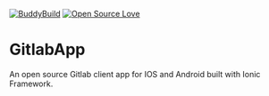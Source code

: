 [![BuddyBuild](https://dashboard.buddybuild.com/api/statusImage?appID=59e8efe16e550f0001cf4452&branch=master&build=latest)](https://dashboard.buddybuild.com/apps/59e8efe16e550f0001cf4452/build/latest?branch=master) 
[![Open Source Love](https://badges.frapsoft.com/os/v2/open-source.svg?v=103)](https://github.com/ellerbrock/open-source-badges/)

# GitlabApp 
An open source Gitlab client app for IOS and Android built with Ionic Framework.
